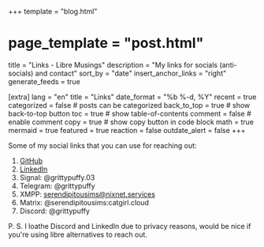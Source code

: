 +++
template = "blog.html"
# page_template = "post.html"
title = "Links - Libre Musings"
description = "My links for socials (anti-socials) and contact"
sort_by = "date"
insert_anchor_links = "right"
generate_feeds = true


[extra]
lang = "en"
title = "Links"
date_format = "%b %-d, %Y"
recent = true
categorized = false # posts can be categorized
back_to_top = true # show back-to-top button
toc = true # show table-of-contents
comment = false # enable comment
copy = true # show copy button in code block
math = true
mermaid = true
featured = true
reaction = false
outdate_alert = false
+++

Some of my social links that you can use for reaching out:

1. [GitHub](https://github.com/grittypuffy)
2. [LinkedIn](https://linkedin.com/in/keerthana304)
3. Signal: @grittypuffy.03
4. Telegram: @grittypuffy
5. XMPP: serendipitousims@nixnet.services
6. Matrix: @serendipitousims:catgirl.cloud
7. Discord: @grittypuffy

P. S. I loathe Discord and LinkedIn due to privacy reasons, would be nice if you're using libre alternatives to reach out.